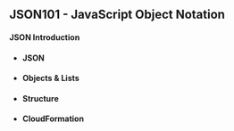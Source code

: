 ## JSON101 - JavaScript Object Notation ##

#### JSON Introduction ####
* #### JSON ####
* #### Objects & Lists ####
* #### Structure ####
* #### CloudFormation ####

